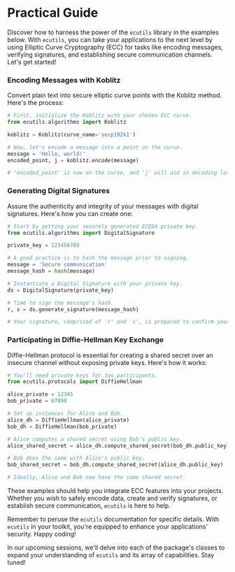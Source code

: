 # Practical Guide

Discover how to harness the power of the `ecutils` library in the examples below. With `ecutils`, you can take your applications to the next level by using Elliptic Curve Cryptography (ECC) for tasks like encoding messages, verifying signatures, and establishing secure communication channels. Let's get started!

### Encoding Messages with Koblitz

Convert plain text into secure elliptic curve points with the Koblitz method. Here's the process:

```python
# First, initialize the Koblitz with your chosen ECC curve.
from ecutils.algorithms import Koblitz

koblitz = Koblitz(curve_name='secp192k1')

# Now, let's encode a message into a point on the curve.
message = 'Hello, world!'
encoded_point, j = koblitz.encode(message)

# 'encoded_point' is now on the curve, and 'j' will aid in decoding later on.
```

### Generating Digital Signatures

Assure the authenticity and integrity of your messages with digital signatures. Here's how you can create one:

```python
# Start by getting your securely generated ECDSA private key.
from ecutils.algorithms import DigitalSignature

private_key = 123456789

# A good practice is to hash the message prior to signing.
message = 'Secure communication'
message_hash = hash(message)

# Instantiate a Digital Signature with your private key.
ds = DigitalSignature(private_key)

# Time to sign the message's hash.
r, s = ds.generate_signature(message_hash)

# Your signature, comprised of 'r' and 's', is prepared to confirm your message's authenticity.
```

### Participating in Diffie-Hellman Key Exchange

Diffie-Hellman protocol is essential for creating a shared secret over an insecure channel without exposing private keys. Here's how it works:

```python
# You'll need private keys for two participants.
from ecutils.protocols import DiffieHellman

alice_private = 12345
bob_private = 67890

# Set up instances for Alice and Bob.
alice_dh = DiffieHellman(alice_private)
bob_dh = DiffieHellman(bob_private)

# Alice computes a shared secret using Bob's public key.
alice_shared_secret = alice_dh.compute_shared_secret(bob_dh.public_key)

# Bob does the same with Alice's public key.
bob_shared_secret = bob_dh.compute_shared_secret(alice_dh.public_key)

# Ideally, Alice and Bob now have the same shared secret.
```

These examples should help you integrate ECC features into your projects. Whether you wish to safely encode data, create and verify signatures, or establish secure communication, `ecutils` is here to help.

Remember to peruse the `ecutils` documentation for specific details. With `ecutils` in your toolkit, you're equipped to enhance your applications' security. Happy coding!

In our upcoming sessions, we'll delve into each of the package's classes to expand your understanding of `ecutils` and its array of capabilities. Stay tuned!